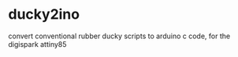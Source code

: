 # ducky2ino

convert conventional rubber ducky scripts to arduino c code, for the digispark
attiny85
